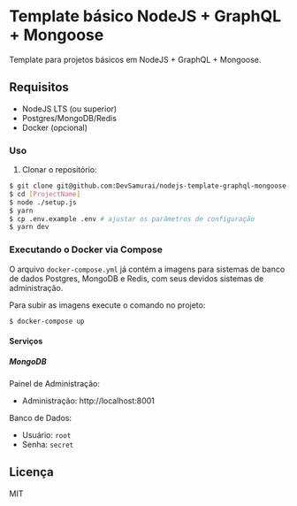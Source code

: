 # Template básico NodeJS + GraphQL + Mongoose

Template para projetos básicos em NodeJS + GraphQL + Mongoose.

## Requisitos

- NodeJS LTS (ou superior)
- Postgres/MongoDB/Redis
- Docker (opcional)

### Uso

1. Clonar o repositório:

```sh
$ git clone git@github.com:DevSamurai/nodejs-template-graphql-mongoose-basic.git [ProjectName]
$ cd [ProjectName]
$ node ./setup.js
$ yarn
$ cp .env.example .env # ajustar os parâmetros de configuração
$ yarn dev
```

### Executando o Docker via Compose

O arquivo `docker-compose.yml` já contém a imagens para sistemas de banco de dados Postgres, MongoDB e Redis, com seus devidos sistemas de administração.

Para subir as imagens execute o comando no projeto:

```bash
$ docker-compose up
```

#### Serviços

##### MongoDB

Painel de Administração:

- Administração: http://localhost:8001

Banco de Dados:

- Usuário: `root`
- Senha: `secret`

## Licença

MIT
